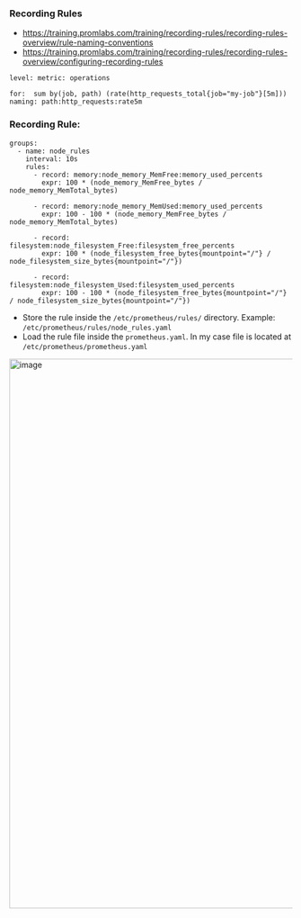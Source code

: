 ### Recording Rules
- https://training.promlabs.com/training/recording-rules/recording-rules-overview/rule-naming-conventions
- https://training.promlabs.com/training/recording-rules/recording-rules-overview/configuring-recording-rules
 
```
level: metric: operations

for:  sum by(job, path) (rate(http_requests_total{job="my-job"}[5m]))
naming: path:http_requests:rate5m
```

### Recording Rule:
```
groups:
  - name: node_rules
    interval: 10s
    rules:
      - record: memory:node_memory_MemFree:memory_used_percents
        expr: 100 * (node_memory_MemFree_bytes / node_memory_MemTotal_bytes)

      - record: memory:node_memory_MemUsed:memory_used_percents
        expr: 100 - 100 * (node_memory_MemFree_bytes / node_memory_MemTotal_bytes)

      - record: filesystem:node_filesystem_Free:filesystem_free_percents
        expr: 100 * (node_filesystem_free_bytes{mountpoint="/"} / node_filesystem_size_bytes{mountpoint="/"})

      - record: filesystem:node_filesystem_Used:filesystem_used_percents
        expr: 100 - 100 * (node_filesystem_free_bytes{mountpoint="/"} / node_filesystem_size_bytes{mountpoint="/"})
```

-  Store the rule inside the `/etc/prometheus/rules/` directory. Example: `/etc/prometheus/rules/node_rules.yaml`
-  Load the rule file inside the `prometheus.yaml`. In my case file is located at `/etc/prometheus/prometheus.yaml`
  
 <img width="977" alt="image" src="https://github.com/shamimice03/prometheus-grafana-workshop/assets/19708705/31eb8be1-9848-49a6-92d4-92bb0f9958d6">

